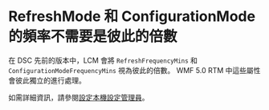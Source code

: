# <a name="frequencies-for-refreshmode-and-configurationmode-dont-need-to-be-multiples-of-each-other"></a>RefreshMode 和 ConfigurationMode 的頻率不需要是彼此的倍數

在 DSC 先前的版本中，LCM 會將 `RefreshFrequencyMins` 和 `ConfigurationModeFrequencyMins` 視為彼此的倍數。 WMF 5.0 RTM 中這些屬性會彼此獨立的進行處理。 

如需詳細資訊，請參閱[設定本機設定管理員](https://msdn.microsoft.com/powershell/dsc/metaconfig)。